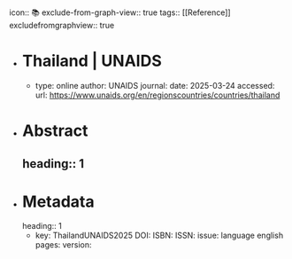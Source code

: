 icon:: 📚
exclude-from-graph-view:: true
tags:: [[Reference]]
excludefromgraphview:: true

- # Thailand | UNAIDS
	- type: online
	  author: UNAIDS
	  journal: 
	  date: 2025-03-24
	  accessed: 
	  url: https://www.unaids.org/en/regionscountries/countries/thailand
- # Abstract
  heading:: 1
	-
- # Metadata
  heading:: 1
	- key: ThailandUNAIDS2025
	  DOI: 
	  ISBN: 
	  ISSN: 
	  issue: 
	  language english
	  pages: 
	  version:
